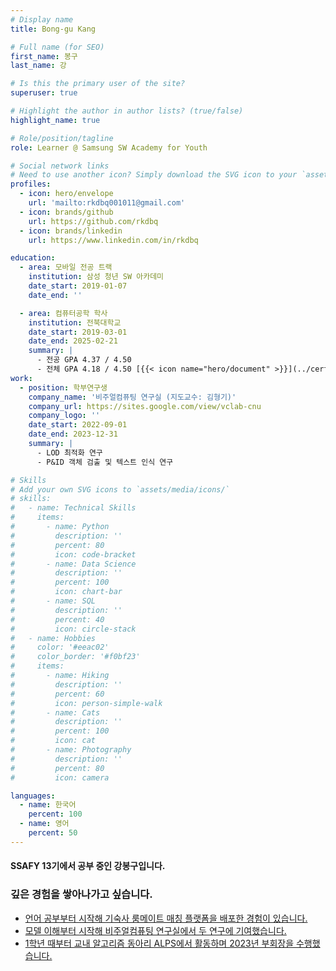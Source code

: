 ```yaml
---
# Display name
title: Bong-gu Kang

# Full name (for SEO)
first_name: 봉구
last_name: 강

# Is this the primary user of the site?
superuser: true

# Highlight the author in author lists? (true/false)
highlight_name: true

# Role/position/tagline
role: Learner @ Samsung SW Academy for Youth

# Social network links
# Need to use another icon? Simply download the SVG icon to your `assets/media/icons/` folder.
profiles:
  - icon: hero/envelope
    url: 'mailto:rkdbq001011@gmail.com'
  - icon: brands/github
    url: https://github.com/rkdbq
  - icon: brands/linkedin
    url: https://www.linkedin.com/in/rkdbq

education:
  - area: 모바일 전공 트랙
    institution: 삼성 청년 SW 아카데미
    date_start: 2019-01-07
    date_end: ''

  - area: 컴퓨터공학 학사
    institution: 전북대학교
    date_start: 2019-03-01
    date_end: 2025-02-21
    summary: |
      - 전공 GPA 4.37 / 4.50
      - 전체 GPA 4.18 / 4.50 [{{< icon name="hero/document" >}}](../certifications/성적증명서_KOR.pdf)
work:
  - position: 학부연구생
    company_name: '비주얼컴퓨팅 연구실 (지도교수: 김형기)'
    company_url: https://sites.google.com/view/vclab-cnu
    company_logo: ''
    date_start: 2022-09-01
    date_end: 2023-12-31
    summary: |
      - LOD 최적화 연구
      - P&ID 객체 검출 및 텍스트 인식 연구

# Skills
# Add your own SVG icons to `assets/media/icons/`
# skills:
#   - name: Technical Skills
#     items:
#       - name: Python
#         description: ''
#         percent: 80
#         icon: code-bracket
#       - name: Data Science
#         description: ''
#         percent: 100
#         icon: chart-bar
#       - name: SQL
#         description: ''
#         percent: 40
#         icon: circle-stack
#   - name: Hobbies
#     color: '#eeac02'
#     color_border: '#f0bf23'
#     items:
#       - name: Hiking
#         description: ''
#         percent: 60
#         icon: person-simple-walk
#       - name: Cats
#         description: ''
#         percent: 100
#         icon: cat
#       - name: Photography
#         description: ''
#         percent: 80
#         icon: camera

languages:
  - name: 한국어
    percent: 100
  - name: 영어
    percent: 50
---
```


#### SSAFY 13기에서 공부 중인 강봉구입니다.
### 깊은 경험을 쌓아나가고 싶습니다.
- [언어 공부부터 시작해 기숙사 룸메이트 매칭 플랫폼을 배포한 경험이 있습니다.](projects/roomie/)
- [모델 이해부터 시작해 비주얼컴퓨팅 연구실에서 두 연구에 기여했습니다.](publication/)
- [1학년 때부터 교내 알고리즘 동아리 ALPS에서 활동하며 2023년 부회장을 수행했습니다.](activities/alps/)